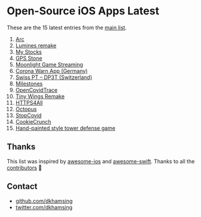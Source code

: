 # Open-Source iOS Apps Latest

These are the 15 latest entries from the [main list](https://github.com/dkhamsing/open-source-ios-apps).


1. [Arc](https://github.com/sobri909/ArcMini)
2. [Lumines remake](https://github.com/kaikai2/luminesk5)
3. [My Stocks](https://github.com/dkhamsing/stocks)
4. [GPS Stone](https://github.com/frostland/GPS-Stone)
5. [Moonlight Game Streaming](https://github.com/moonlight-stream/moonlight-ios)
6. [Corona Warn App (Germany)](https://github.com/corona-warn-app/cwa-app-ios)
7. [Swiss PT – DP3T (Switzerland)](https://github.com/DP-3T/dp3t-app-ios-ch)
8. [Milestones](https://github.com/jpsim/Milestones)
9. [OpenCovidTrace](https://github.com/OpenCovidTrace/octrace-ios)
10. [Tiny Wings Remake](https://github.com/haqu/tiny-wings)
11. [HTTPS4All](https://github.com/bouk/HTTPS4All)
12. [Octopus](https://github.com/roger-wetzel/Octopus)
13. [StopCovid](https://gitlab.inria.fr/stopcovid19/stopcovid-ios)
14. [CookieCrunch](https://github.com/renatomcamilio/CookieCrunch)
15. [Hand-painted style tower defense game](https://github.com/gamechina/GoldenWar)

## Thanks

This list was inspired by [awesome-ios](https://github.com/vsouza/awesome-ios) and [awesome-swift](https://github.com/matteocrippa/awesome-swift). Thanks to all the [contributors](https://github.com/dkhamsing/open-source-ios-apps/graphs/contributors) 🎉 

## Contact

- [github.com/dkhamsing](https://github.com/dkhamsing)
- [twitter.com/dkhamsing](https://twitter.com/dkhamsing)
